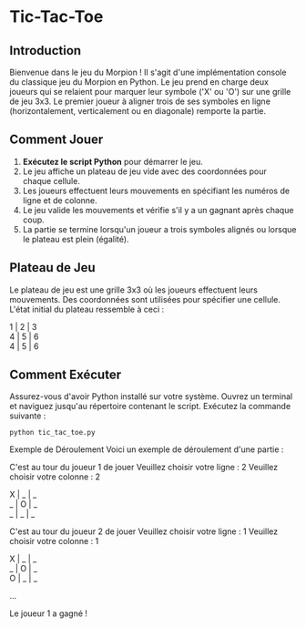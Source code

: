# Tic-Tac-Toe

## Introduction

Bienvenue dans le jeu du Morpion ! Il s'agit d'une implémentation console du classique jeu du Morpion en Python. Le jeu prend en charge deux joueurs qui se relaient pour marquer leur symbole ('X' ou 'O') sur une grille de jeu 3x3. Le premier joueur à aligner trois de ses symboles en ligne (horizontalement, verticalement ou en diagonale) remporte la partie.

## Comment Jouer

1. **Exécutez le script Python** pour démarrer le jeu.
2. Le jeu affiche un plateau de jeu vide avec des coordonnées pour chaque cellule.
3. Les joueurs effectuent leurs mouvements en spécifiant les numéros de ligne et de colonne.
4. Le jeu valide les mouvements et vérifie s'il y a un gagnant après chaque coup.
5. La partie se termine lorsqu'un joueur a trois symboles alignés ou lorsque le plateau est plein (égalité).

## Plateau de Jeu

Le plateau de jeu est une grille 3x3 où les joueurs effectuent leurs mouvements. Des coordonnées sont utilisées pour spécifier une cellule. L'état initial du plateau ressemble à ceci :

 1 | 2 | 3  
 4 | 5 | 6  
 4 | 5 | 6  


## Comment Exécuter

Assurez-vous d'avoir Python installé sur votre système. Ouvrez un terminal et naviguez jusqu'au répertoire contenant le script. Exécutez la commande suivante :

``python tic_tac_toe.py``

Exemple de Déroulement
Voici un exemple de déroulement d'une partie :

C'est au tour du joueur 1 de jouer
Veuillez choisir votre ligne : 2
Veuillez choisir votre colonne : 2

 X | _ | _  
 _  | O | _  
 _ | _ | _  

C'est au tour du joueur 2 de jouer
Veuillez choisir votre ligne : 1
Veuillez choisir votre colonne : 1

 X | _ | _  
 _  | O | _  
 O  | _ | _  

...

Le joueur 1 a gagné !
